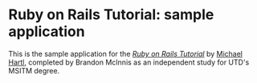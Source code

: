 # Ruby on Rails Tutorial: sample application

This is the sample application for the [*Ruby on Rails Tutorial*](http://railstutorial.org/) by [Michael Hartl](http://michaelhartl.com/), completed by Brandon McInnis as an independent study for UTD's MSITM degree.